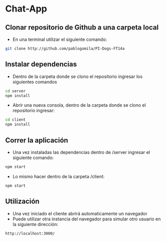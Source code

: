 # Chat-App

## Clonar repositorio de Github a una carpeta local
- En una terminal utilizar el siguiente comando:
```sh
git clone http://github.com/pablogomila/PI-Dogs-FT14a
```

## Instalar dependencias
- Dentro de la carpeta donde se clono el repositorio ingresar los siguientes comandos
```sh
cd server
npm install
```
- Abrir una nueva consola, dentro de la carpeta donde se clono el repositorio ingresar:
```sh
cd client
npm install
```

## Correr la aplicación
- Una vez instaladas las dependencias dentro de /server ingresar el siguiente comando:
```sh
npm start
```

- Lo mismo hacer dentro de la carpeta /client:
```sh
npm start
```

## Utilización
- Una vez iniciado el cliente abrirá automaticamente un navegador
- Puede utilizar otra instancia del navegador para simular otro usuario en la siguiente dirección:
```sh
http://localhost:3000/
```
